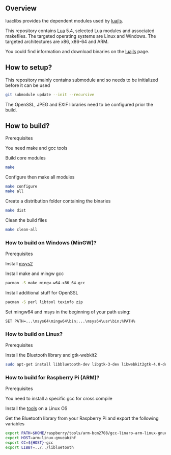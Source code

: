 
## Overview

luaclibs provides the dependent modules used by [luajls](https://github.com/javalikescript/luajls).

This repository contains [Lua](http://www.lua.org/) 5.4, selected Lua modules and associated makefiles.
The targeted operating systems are Linux and Windows. The targeted architectures are x86, x86-64 and ARM.

You could find information and download binaries on the [luajls](http://javalikescript.free.fr/lua/) page.

## How to setup?

This repository mainly contains submodule and so needs to be initialized before it can be used

```bash
git submodule update --init --recursive
```

The OpenSSL, JPEG and EXIF libraries need to be configured prior the build.

## How to build?

Prerequisites

You need make and gcc tools

Build core modules
```bash
make
```

Configure then make all modules
```bash
make configure
make all
```

Create a distribution folder containing the binaries
```bash
make dist
```

Clean the build files
```bash
make clean-all
```


### How to build on Windows (MinGW)?
<!--- Tested on Windows 10 with msys packages available in March 2019 -->
Prerequisites

Install [msys2](https://www.msys2.org/)

Install make and mingw gcc
```bash
pacman -S make mingw-w64-x86_64-gcc
```

Install additional stuff for OpenSSL
```bash
pacman -S perl libtool texinfo zip
```

Set mingw64 and msys in the beginning of your path using:
```
SET PATH=...\msys64\mingw64\bin;...\msys64\usr\bin;%PATH%
```

### How to build on Linux?

Prerequisites

Install the Bluetooth library and gtk-webkit2

```bash
sudo apt-get install libbluetooth-dev libgtk-3-dev libwebkit2gtk-4.0-dev
```

### How to build for Raspberry Pi (ARM)?

Prerequisites

You need to install a specific gcc for cross compile

Install the [tools](https://github.com/raspberrypi/tools) on a Linux OS

Get the Bluetooth library from your Raspberry Pi and export the following variables

```bash
export PATH=$HOME/raspberry/tools/arm-bcm2708/gcc-linaro-arm-linux-gnueabihf-raspbian/bin:$PATH
export HOST=arm-linux-gnueabihf
export CC=${HOST}-gcc
export LIBBT=../../libluetooth
```
